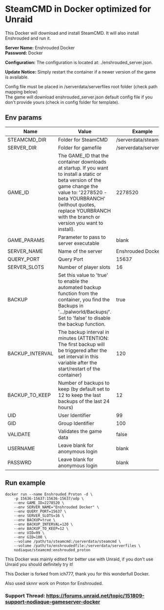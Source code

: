 # SteamCMD in Docker optimized for Unraid
This Docker will download and install SteamCMD. It will also install Enshrouded and run it.  
  
**Server Name:** Enshrouded Docker  
**Password:** Docker  
  
**Configuration:** The configuration is located at: ./enshrouded_server.json.  

**Update Notice:** Simply restart the container if a newer version of the game is available.  
  
Config file must be placed in /serverdata/serverfiles root folder (check path mapping below)  
The game will download enshrouded_server.json default config file if you don't provide yours (check in config folder for template).  

## Env params
| Name | Value | Example |
| --- | --- | --- |
| STEAMCMD_DIR | Folder for SteamCMD | /serverdata/steamcmd |
| SERVER_DIR | Folder for gamefile | /serverdata/serverfiles |
| GAME_ID | The GAME_ID that the container downloads at startup. If you want to install a static or beta version of the game change the value to: '2278520 -beta YOURBRANCH' (without quotes, replace YOURBRANCH with the branch or version you want to install). | 2278520 |
| GAME_PARAMS | Parameter to pass to server executable | blank |
| SERVER_NAME | Name of the server | Enshrouded Docker |
| QUERY_PORT | Query Port | 15637 |
| SERVER_SLOTS | Number of player slots | 16 |
| BACKUP | Set this value to 'true' to enable the automated backup function from the container, you find the Backups in '.../palworld/Backups/'. Set to 'false' to disable the backup function. | true |
| BACKUP_INTERVAL | The backup interval in minutes (ATTENTION: The first backup will be triggered after the set interval in this variable after the start/restart of the container) | 120 |
| BACKUP_TO_KEEP | Number of backups to keep (by default set to 12 to keep the last backups of the last 24 hours) | 12 |
| UID | User Identifier | 99 |
| GID | Group Identifier | 100 |
| VALIDATE | Validates the game data | false |
| USERNAME | Leave blank for anonymous login | blank |
| PASSWRD | Leave blank for anonymous login | blank |

## Run example
```
docker run --name Enshrouded_Proton -d \
	-p 15636-15637:15636-15637/udp \
	--env GAME_ID=2278520 \
	--env SERVER_NAME="Enshrouded Docker" \
	--env QUERY_PORT=15637 \
	--env SERVER_SLOTS=16 \
	--env BACKUP=true \
	--env BACKUP_INTERVAL=120 \
	--env BACKUP_TO_KEEP=12 \
	--env UID=99 \
	--env GID=100 \
	--volume /path/to/steamcmd:/serverdata/steamcmd \
	--volume /path/to/enshroudedfile:/serverdata/serverfiles \
	nodiaque/steamcmd:enshrouded_proton
```

This Docker was mainly edited for better use with Unraid, if you don't use Unraid you should definitely try it!


This Docker is forked from ich777, thank you for this wonderfull Docker.

Also used sknnr work on Proton for Enshrouded.

### Support Thread: https://forums.unraid.net/topic/151809-support-nodiaque-gameserver-docker
